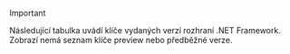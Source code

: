 
> [!IMPORTANT]
> Následující tabulka uvádí klíče vydaných verzí rozhraní .NET Framework. Zobrazí nemá seznam klíče preview nebo předběžné verze.
